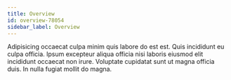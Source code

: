 ```yaml
---
title: Overview
id: overview-78054
sidebar_label: Overview
---
```


Adipisicing occaecat culpa minim quis labore do est est. Quis incididunt eu culpa officia. Ipsum excepteur aliqua officia nisi laboris eiusmod elit incididunt occaecat non irure. Voluptate cupidatat sunt ut magna officia duis. In nulla fugiat mollit do magna.

